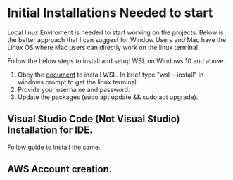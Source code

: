 # Initial Installations Needed to start

Local linux Enviroment is needed to start working on the projects. Below is the better approach that I can suggest for Window Users and Mac have the Linux OS where Mac users can directly work on the linux terminal.

Follow the below steps to install and setup WSL on Windows 10 and above.
1. Obey the [document](https://learn.microsoft.com/en-us/windows/wsl/basic-commands#install) to install WSL. In brief type "wsl --install" in windows prompt to get the linux terminal
2. Provide your username and password.
3. Update the packages (sudo apt update && sudo apt upgrade).

## Visual Studio Code (Not Visual Studio) Installation for IDE.
Follow [guide](https://visualstudio.microsoft.com/downloads/) to install the same.

## AWS Account creation.

